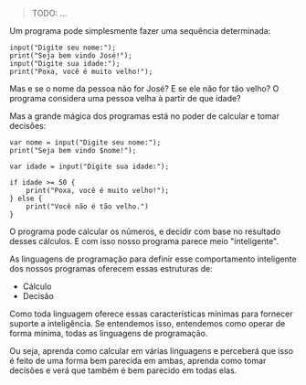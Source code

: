 > TODO: ...

Um programa pode simplesmente fazer uma sequência determinada:
```
input("Digite seu nome:");
print("Seja bem vindo José!");
input("Digite sua idade:");
print("Poxa, você é muito velho!");
```

Mas e se o nome da pessoa não for José?
E se ele não for tão velho?
O programa considera uma pessoa velha à partir de que idade?

Mas a grande mágica dos programas está no poder de calcular e tomar decisões:
```
var nome = input("Digite seu nome:");
print("Seja bem vindo $nome!");

var idade = input("Digite sua idade:");

if idade >= 50 {
    print("Poxa, você é muito velho!");
} else {
    print("Você não é tão velho.")
}
```

O programa pode calcular os números, e decidir com base no resultado desses
cálculos. E com isso nosso programa parece meio "inteligente".

As linguagens de programação para definir esse comportamento inteligente dos
nossos programas oferecem essas estruturas de:
- Cálculo
- Decisão

Como toda linguagem oferece essas características mínimas para fornecer suporte
a inteligência. Se entendemos isso, entendemos como operar de forma mínima, todas
as linguagens de programação.

Ou seja, aprenda como calcular em várias linguagens e perceberá que isso é feito
de uma forma bem parecida em ambas, aprenda como tomar decisões e verá que também
é bem parecido em todas elas.
